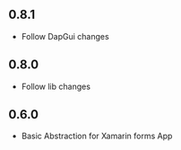 ## 0.8.1
* Follow DapGui changes

## 0.8.0
* Follow lib changes

## 0.6.0
* Basic Abstraction for Xamarin forms App
